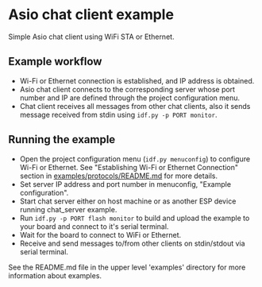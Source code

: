 # Asio chat client example

Simple Asio chat client using WiFi STA or Ethernet.

## Example workflow

- Wi-Fi or Ethernet connection is established, and IP address is obtained.
- Asio chat client connects to the corresponding server whose port number and IP are defined through the project configuration menu.
- Chat client receives all messages from other chat clients, also it sends message received from stdin using `idf.py -p PORT monitor`.

## Running the example

- Open the project configuration menu (`idf.py menuconfig`) to configure Wi-Fi or Ethernet. See "Establishing Wi-Fi or Ethernet Connection" section in [examples/protocols/README.md](../../README.md) for more details.
- Set server IP address and port number in menuconfig, "Example configuration".
- Start chat server either on host machine or as another ESP device running chat_server example.
- Run `idf.py -p PORT flash monitor` to build and upload the example to your board and connect to it's serial terminal.
- Wait for the board to connect to WiFi or Ethernet.
- Receive and send messages to/from other clients on stdin/stdout via serial terminal.

See the README.md file in the upper level 'examples' directory for more information about examples.
